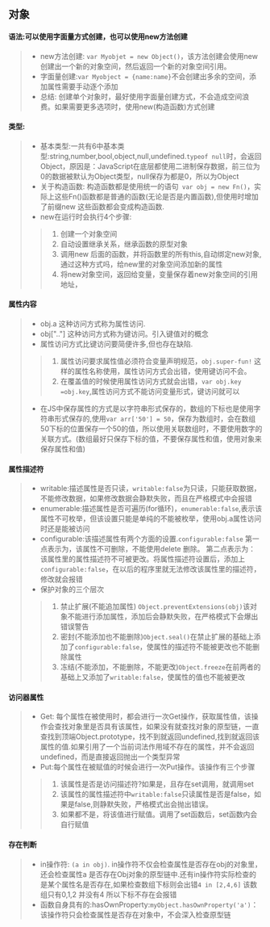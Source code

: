 ## 对象
#### 语法:可以使用字面量方式创建，也可以使用new方法创建
>* new方法创建: `var Myobjet = new Object()`，该方法创建会使用new创建出一个新的对象空间，然后返回一个新的对象空间引用。
>* 字面量创建:`var Myobject = {name:name}`不会创建出多余的空间，添加属性需要手动逐个添加
>* 总结: 创建单个对象时，最好使用字面量创建方式，不会造成空间浪费。如果需要更多选项时，使用new(构造函数)方式创建

#### 类型:
>* 基本类型:一共有6中基本类型:string,number,bool,object,null,undefined.`typeof null`时，会返回Object，原因是：JavaScript在底层都使用二进制保存数据，前三位为0的数据被默认为Object类型，null保存为都是0，所以为Object
>* 关于构造函数: 构造函数都是使用统一的语句` var obj = new Fn()`，实际上这些Fn()函数都是普通的函数(无论是否是内置函数),但使用时增加了前缀new 这些函数都会变成构造函数.
>* new在运行时会执行4个步骤:
>>1. 创建一个对象空间
>>2. 自动设置继承关系，继承函数的原型对象
>>3. 调用new 后面的函数，并将函数里的所有this,自动绑定new对象,通过这种方式吗，给new里的对象空间添加新的属性
>>4. 将new对象空间，返回给变量，变量保存着new对象空间的引用地址，
#### 属性内容
>* obj.a 这种访问方式称为属性访问.
>* obj[".."] 这种访问方式称为键访问。引入键值对的概念
>* 属性访问方式比键访问要简便许多,但也存在缺陷.
>>1. 属性访问要求属性值必须符合变量声明规范，`obj.super-fun!` 这样的属性名称使用，属性访问方式会出错，使用键访问不会。
>>2. 在覆盖值的时候使用属性访问方式就会出错，`var obj.key =obj.key`,属性访问方式不能访问变量形式，键访问就可以
>* 在JS中保存属性的方式是以字符串形式保存的，数组的下标也是使用字符串形式保存的,使用`var arr['50'] = 50`，保存为数组时，会在数组50下标的位置保存一个50的值，所以使用关联数组时，不要使用数字的关联方式。(数组最好只保存下标的值，不要保存属性和值，使用对象来保存属性和值)
#### 属性描述符
>* writable:描述属性是否只读，`writable:false`为只读，只能获取数据，不能修改数据，如果修改数据会静默失败，而且在严格模式中会报错
>* enumerable:描述属性是否可遍历(for循环)，`enumerable:false`,表示该属性不可枚举，但该设置只能是单纯的不能被枚举，使用obj.a属性访问时还是能被访问
>* configurable:该描述属性有两个方面的设置.`configurable:false` 第一点表示为，该属性不可删除，不能使用delete 删除。 第二点表示为：该属性里的属性描述符不可被更改。将属性描述符设置后，添加上`configurable:false`，在以后的程序里就无法修改该属性里的描述符，修改就会报错
>* 保护对象的三个层次
>>1. 禁止扩展(不能追加属性)
`Object.preventExtensions(obj)`该对象不能进行添加属性，添加后会静默失败，在严格模式下会爆出错误警告
>>2. 密封(不能添加也不能删除)`Object.seal()`在禁止扩展的基础上添加了`configurable:false`，使属性的描述符不能被更改也不能删除属性
>>3. 冻结(不能添加，不能删除，不能更改)`Object.freeze`在前两者的基础上又添加了`writable:false`，使属性的值也不能被更改
#### 访问器属性
> * Get: 每个属性在被使用时，都会进行一次Get操作，获取属性值，该操作会查找对象里是否具有该属性，如果没有就查找对象的原型链，一直查找到顶端Object.prototype，找不到就返回undefined,找到就返回该属性的值.如果引用了一个当前词法作用域不存在的属性，并不会返回undefined，而是直接返回抛出一个类型异常
>* Put:每个属性在被赋值的时候会进行一次Put操作。该操作有三个步骤
>>1. 该属性是否是访问描述符?如果是，且存在set调用，就调用set
>>2. 该属性的属性描述符中`writable:false`只读属性是否是false，如果是false,则静默失败，严格模式出会抛出错误。
>>3. 如果都不是，将该值进行赋值。调用了set函数后，set函数内会自行赋值

#### 存在判断
> * in操作符: `(a in obj)`. in操作符不仅会检查属性是否存在obj的对象里，还会检查属性a 是否存在Obj对象的原型链中.还有in操作符实际检查的是某个属性名是否存在,如果检查数组下标则会出错`4 in [2,4,6]` 该数组只有0,1,2 并没有4 所以下标不存在会报错
> * 函数自身具有的:hasOwnProperty:`myObject.hasOwnProperty('a')`：该操作符只会检查属性是否存在对象中，不会深入检查原型链 